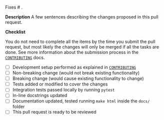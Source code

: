 <!-- Add the issue that will be closed after merging this -->
Fixes # .

**Description**
A few sentences describing the changes proposed in this pull request.

**Checklist**

You do not need to complete all the items by the time you submit the pull
request, but most likely the changes will only be merged if all the tasks are
done. See more information about the submission process in the
[`CONTRIBUTING`](https://github.com/fepegar/torchio/blob/master/CONTRIBUTING.rst) docs.

<!-- Write an `x` in all the boxes that apply and remove the not applicable items -->
- [ ] Development setup performed as explained in [`CONTRIBUTING`](https://github.com/fepegar/torchio/blob/master/CONTRIBUTING.rst)
- [ ] Non-breaking change (would not break existing functionality)
- [ ] Breaking change (would cause existing functionality to change)
- [ ] Tests added or modified to cover the changes
- [ ] Integration tests passed locally by running `pytest`
- [ ] In-line docstrings updated
- [ ] Documentation updated, tested running `make html` inside the `docs/` folder
- [ ] This pull request is ready to be reviewed
